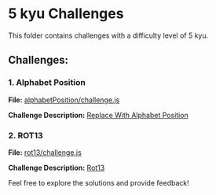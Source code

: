 # 5 kyu Challenges

This folder contains challenges with a difficulty level of 5 kyu.

## Challenges:

### 1. Alphabet Position

**File:** [alphabetPosition/challenge.js](alphabetPosition/challenge.js)

**Challenge Description:** [Replace With Alphabet Position](https://www.codewars.com/kata/546f922b54af40e1e90001da)

### 2. ROT13

**File:** [rot13/challenge.js](rot13/challenge.js)

**Challenge Description:** [Rot13](https://www.codewars.com/kata/530e15517bc88ac656000716)

Feel free to explore the solutions and provide feedback!
